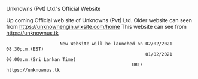 Unknowns (Pvt) Ltd.'s Official Website

Up coming Official web site of Unknowns (Pvt) Ltd. Older website can seen from https://unknownengin.wixsite.com/home This website can see from https://unknownus.tk

                        New Website will be launched on 02/02/2021 08.30p.m.(EST)
                                                        01/02/2021 06.00a.m.(Sri Lankan Time)
                                                   URL: https://unknownus.tk

